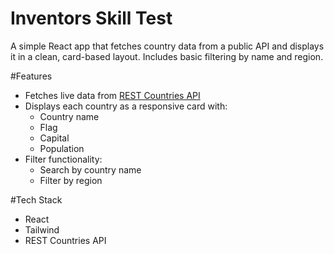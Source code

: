 # Inventors Skill Test
A simple React app that fetches country data from a public API and displays it in a clean, card-based layout. Includes basic filtering by name and region.

#Features
- Fetches live data from [REST Countries API](https://restcountries.com/)
- Displays each country as a responsive card with:
    - Country name
    - Flag
    - Capital
    - Population
- Filter functionality:
    -  Search by country name
    - Filter by region

#Tech Stack
- React
- Tailwind
- REST Countries API
